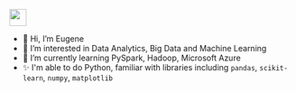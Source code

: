 
<p align='left'>
<a href="www.linkedin.com/in/yuhang-eugene-song-53b692172"><img height="30" src="https://github.com/WaylonWalker/WaylonWalker/blob/main/icon/linkedin.png?raw=true"></a>
</p>

- 👋 Hi, I’m Eugene 
- 👀 I’m interested in Data Analytics, Big Data and Machine Learning
- 🌱 I’m currently learning PySpark, Hadoop, Microsoft Azure
- ✨ I'm able to do Python, familiar with libraries including ``pandas``, ``scikit-learn``, ``numpy``, ``matplotlib``


<!---
hedtsx/hedtsx is a ✨ special ✨ repository because its `README.md` (this file) appears on your GitHub profile.
You can click the Preview link to take a look at your changes.
--->
